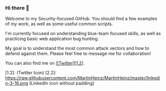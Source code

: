 ### Hi there 👋

Welcome to my Security-focused GitHub.  You should find a few examples of my work, as well as some useful common scripts.

I'm currently focused on understanding blue-team focused skills, as well as practicing basic web application bug hunting.

My goal is to understand the most common attack vectors and how to defend against them.  Please feel free to message me for collaboration! 

<!-- Actual text -->

You can also find me on [![Twitter][1.2]][1].

<!-- Icons -->

[1.2]:  (Twitter Icon)
[2.2]: https://raw.githubusercontent.com/MartinHeinz/MartinHeinz/master/linkedin-3-16.png (LinkedIn icon without padding)

<!-- Links to social media accounts -->

[1]: https://twitter.com/thi3ves

<!--
**thi3ves/thi3ves** is a ✨ _special_ ✨ repository because its `README.md` (this file) appears on your GitHub profile.

Here are some ideas to get you started:

- 🔭 I’m currently working on ...
- 🌱 I’m currently learning ...
- 👯 I’m looking to collaborate on ...
- 🤔 I’m looking for help with ...
- 💬 Ask me about ...
- 📫 How to reach me: ...
- 😄 Pronouns: ...
- ⚡ Fun fact: ...

TO DO:
Change Twitter Icon to Blue


-->
